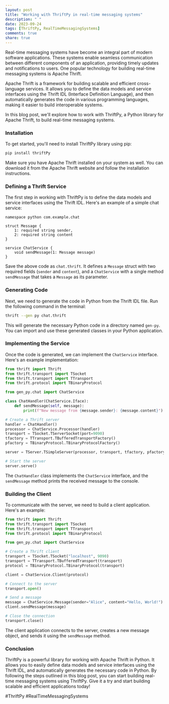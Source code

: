 ```yaml
---
layout: post
title: "Working with ThriftPy in real-time messaging systems"
description: " "
date: 2023-09-24
tags: [ThriftPy, RealTimeMessagingSystems]
comments: true
share: true
---
```


Real-time messaging systems have become an integral part of modern software applications. These systems enable seamless communication between different components of an application, providing timely updates and notifications to users. One popular technology for building real-time messaging systems is Apache Thrift.

Apache Thrift is a framework for building scalable and efficient cross-language services. It allows you to define the data models and service interfaces using the Thrift IDL (Interface Definition Language), and then automatically generates the code in various programming languages, making it easier to build interoperable systems.

In this blog post, we'll explore how to work with ThriftPy, a Python library for Apache Thrift, to build real-time messaging systems.

### Installation

To get started, you'll need to install ThriftPy library using pip:

```bash
pip install thriftPy
```

Make sure you have Apache Thrift installed on your system as well. You can download it from the Apache Thrift website and follow the installation instructions.

### Defining a Thrift Service

The first step in working with ThriftPy is to define the data models and service interfaces using the Thrift IDL. Here's an example of a simple chat service:

```thrift
namespace python com.example.chat

struct Message {
    1: required string sender,
    2: required string content
}

service ChatService {
    void sendMessage(1: Message message)
}
```

Save the above code as `chat.thrift`. It defines a `Message` struct with two required fields (`sender` and `content`), and a `ChatService` with a single method `sendMessage` that takes a `Message` as its parameter.

### Generating Code

Next, we need to generate the code in Python from the Thrift IDL file. Run the following command in the terminal:

```bash
thrift --gen py chat.thrift
```

This will generate the necessary Python code in a directory named `gen-py`. You can import and use these generated classes in your Python application.

### Implementing the Service

Once the code is generated, we can implement the `ChatService` interface. Here's an example implementation:

```python
from thrift import Thrift
from thrift.transport import TSocket
from thrift.transport import TTransport
from thrift.protocol import TBinaryProtocol

from gen_py.chat import ChatService

class ChatHandler(ChatService.Iface):
    def sendMessage(self, message):
        print(f"New message from {message.sender}: {message.content}")

# Create a Thrift server
handler = ChatHandler()
processor = ChatService.Processor(handler)
transport = TSocket.TServerSocket(port=9090)
tfactory = TTransport.TBufferedTransportFactory()
pfactory = TBinaryProtocol.TBinaryProtocolFactory()

server = TServer.TSimpleServer(processor, transport, tfactory, pfactory)

# Start the server
server.serve()
```

The `ChatHandler` class implements the `ChatService` interface, and the `sendMessage` method prints the received message to the console.

### Building the Client

To communicate with the server, we need to build a client application. Here's an example:

```python
from thrift import Thrift
from thrift.transport import TSocket
from thrift.transport import TTransport
from thrift.protocol import TBinaryProtocol

from gen_py.chat import ChatService

# Create a Thrift client
transport = TSocket.TSocket("localhost", 9090)
transport = TTransport.TBufferedTransport(transport)
protocol = TBinaryProtocol.TBinaryProtocol(transport)

client = ChatService.Client(protocol)

# Connect to the server
transport.open()

# Send a message
message = ChatService.Message(sender="Alice", content="Hello, World!")
client.sendMessage(message)

# Close the connection
transport.close()
```

The client application connects to the server, creates a new message object, and sends it using the `sendMessage` method.

### Conclusion

ThriftPy is a powerful library for working with Apache Thrift in Python. It allows you to easily define data models and service interfaces using the Thrift IDL, and automatically generates the necessary code in Python. By following the steps outlined in this blog post, you can start building real-time messaging systems using ThriftPy. Give it a try and start building scalable and efficient applications today!

\#ThriftPy #RealTimeMessagingSystems